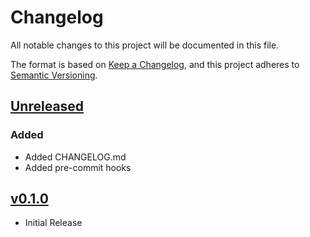 # Changelog

All notable changes to this project will be documented in this file.

The format is based on [Keep a Changelog](https://keepachangelog.com/en/1.0.0/),
and this project adheres to [Semantic Versioning](https://semver.org/spec/v2.0.0.html).

## [Unreleased]

### Added

- Added CHANGELOG.md
- Added pre-commit hooks

## [v0.1.0]

- Initial Release

[unreleased]: https://github.com/meshcloud/terraform-aws-meshplatform/compare/v0.1.0...HEAD
[v0.1.0]: https://github.com/meshcloud/terraform-aws-meshplatform/releases/tag/v0.1.0
